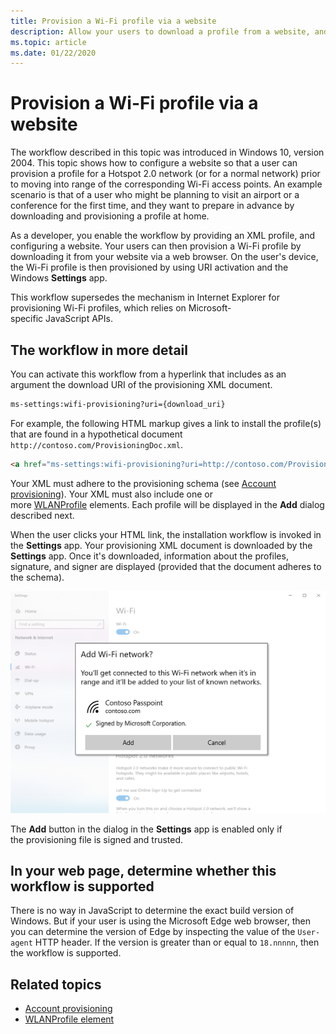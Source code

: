 ```yaml
---
title: Provision a Wi-Fi profile via a website
description: Allow your users to download a profile from a website, and provision it.
ms.topic: article
ms.date: 01/22/2020
---
```


# Provision a Wi-Fi profile via a website

The workflow described in this topic was introduced in Windows 10, version 2004. This topic shows how to configure a website so that a user can provision a profile for a Hotspot 2.0 network (or for a normal network) prior to moving into range of the corresponding Wi-Fi access points. An example scenario is that of a user who might be planning to visit an airport or a conference for the first time, and they want to prepare in advance by downloading and provisioning a profile at home.

As a developer, you enable the workflow by providing an XML profile, and configuring a website. Your users can then provision a Wi-Fi profile by downloading it from your website via a web browser. On the user's device, the Wi-Fi profile is then provisioned by using URI activation and the Windows **Settings** app.

This workflow supersedes the mechanism in Internet Explorer for provisioning Wi-Fi profiles, which relies on Microsoft-specific JavaScript APIs.

## The workflow in more detail

You can activate this workflow from a hyperlink that includes as an argument the download URI of the provisioning XML document.

```xml
ms-settings:wifi-provisioning?uri={download_uri}
```

For example, the following HTML markup gives a link to install the profile(s) that are found in a hypothetical document `http://contoso.com/ProvisioningDoc.xml`.

```html
<a href="ms-settings:wifi-provisioning?uri=http://contoso.com/ProvisioningDoc.xml">Install</a>
```

Your XML must adhere to the provisioning schema (see [Account provisioning](/windows-hardware/drivers/mobilebroadband/account-provisioning)). Your XML must also include one or more [WLANProfile](/windows/win32/nativewifi/wlan-profileschema-wlanprofile-element) elements. Each profile will be displayed in the **Add** dialog described next.

When the user clicks your HTML link, the installation workflow is invoked in the **Settings** app. Your provisioning XML document is downloaded by the **Settings** app. Once it's downloaded, information about the profiles, signature, and signer are displayed (provided that the document adheres to the schema).

![The Settings app](images/install-dialog.png)

The **Add** button in the dialog in the **Settings** app is enabled only if the provisioning file is signed and trusted.

## In your web page, determine whether this workflow is supported

There is no way in JavaScript to determine the exact build version of Windows. But if your user is using the Microsoft Edge web browser, then you can determine the version of Edge by inspecting the value of the `User-agent` HTTP header. If the version is greater than or equal to `18.nnnnn`, then the workflow is supported.

## Related topics

* [Account provisioning](/windows-hardware/drivers/mobilebroadband/account-provisioning)
* [WLANProfile element](/windows/win32/nativewifi/wlan-profileschema-wlanprofile-element)